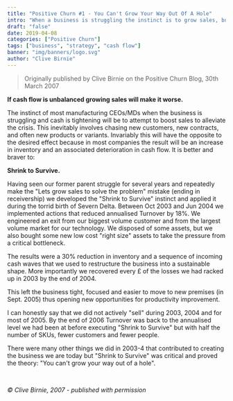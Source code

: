 ```yaml
---
title: "Positive Churn #1 - You Can't Grow Your Way Out Of A Hole"
intro: "When a business is struggling the instinct is to grow sales, but is that right? In this first post, Clive Birnie argues that you should be brave and *Shrink to Survive*!"
draft: "false"
date: 2019-04-08
categories: ["Positive Churn"]
tags: ["business", "strategy", "cash flow"]
banner: "img/banners/logo.svg"
author: "Clive Birnie"
---
```


> Originally published by Clive Birnie on the Positive Churn Blog, 30th March 2007

**If cash flow is unbalanced growing sales will make it worse.**

The instinct of most manufacturing CEOs/MDs when the business is struggling and cash is tightening will be to attempt to boost sales to alleviate the crisis. This inevitably involves chasing new customers, new contracts, and often new products or variants. Invariably this will have the opposite to the desired effect because in most companies the result will be an increase in inventory and an associated deterioration in cash flow. It is better and braver to:

**Shrink to Survive.**

Having seen our former parent struggle for several years and repeatedly make the "Lets grow sales to solve the problem" mistake (ending in receivership) we developed the "Shrink to Survive" instinct and applied it during the torrid birth of Severn Delta. Between Oct 2003 and Jun 2004 we implemented actions that reduced annualised Turnover by 18%. We engineered an exit from our biggest volume customer and from the largest volume market for our technology. We disposed of some assets, but we also bought some new low cost "right size" assets to take the pressure from a critical bottleneck.

The results were a 30% reduction in inventory and a sequence of incoming cash waves that we used to restructure the business into a sustainable shape. More importantly we recovered every £ of the losses we had racked up in 2003 by the end of 2004. 

This left the business tight, focused and easier to move to new premises (in Sept. 2005) thus opening new opportunities for productivity improvement. 

I can honestly say that we did not actively "sell" during 2003, 2004 and for most of 2005. By the end of 2006 Turnover was back to the annualised level we had been at before executing "Shrink to Survive" but with half the number of SKUs, fewer customers and fewer people. 

There were many other things we did in 2003-4 that contributed to creating the business we are today but "Shrink to Survive" was critical and proved the theory: "You can't grow your way out of a hole".

<br>

*&copy; Clive Birnie, 2007 - published with permission*

